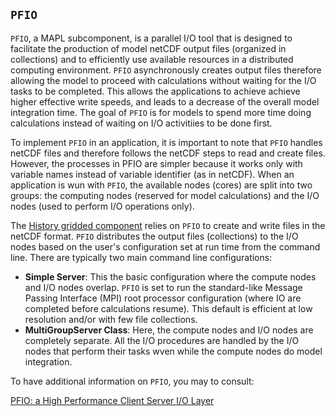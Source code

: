 
## `PFIO`

`PFIO`, a MAPL subcomponent, is a parallel I/O tool that is designed 
to facilitate the production of model netCDF output files (organized in collections) and 
to efficiently use available resources in a distributed computing environment. 
`PFIO` asynchronously creates output files therefore allowing the model to proceed with 
calculations without waiting for the I/O tasks to be completed. 
This allows the applications to achieve achieve higher effective write speeds, 
and leads to a decrease of the overall model integration time. 
The goal of `PFIO` is for models to spend more time doing calculations instead 
of waiting on I/O activitiies to be done first.

To implement `PFIO` in an application, it is important to note that `PFIO`
handles netCDF files and therefore follows the netCDF steps to read and create files. 
However, the processes in PFIO are simpler because it works only with 
variable names instead of variable identifier (as in netCDF).
When an application is wun with `PFIO`, the available nodes (cores) are split into two groups:
the computing nodes (reserved for model calculations) and 
the I/O nodes (used to perform I/O operations only). 

The [History gridded component](https://github.com/GEOS-ESM/MAPL/tree/main/gridcomps/History) 
relies on `PFIO` to create and write files in the netCDF format.
`PFIO` distributes the output files (collections) to the I/O nodes based on the user's 
configuration set at run time from the command line.
There are typically two main command line configurations:
- **Simple Server**: This the basic configuration where the compute nodes and I/O nodes overlap. `PFIO` is set to run the standard-like Message Passing Interface (MPI) root processor configuration (where IO are completed before calculations resume). This default is efficient at low resolution and/or with few file collections.
- **MultiGroupServer Class**: Here, the compute nodes and I/O nodes are completely separate. All the I/O procedures are handled by the I/O nodes that perform their tasks wven while the compute nodes do model integration.

To have additional information on `PFIO`, you may to consult:

[PFIO: a High Performance Client Server I/O Layer](https://github.com/GEOS-ESM/MAPL/wiki/PFIO:-a-High-Performance-Client-Server-I-O-Layer)

